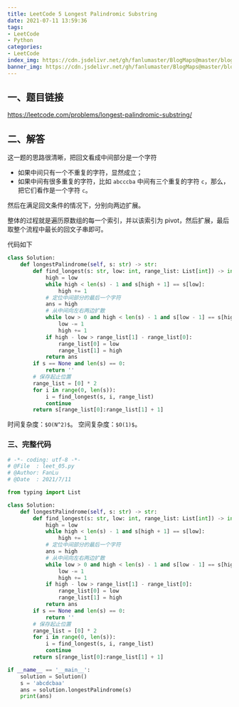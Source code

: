 ```yaml
---
title: LeetCode 5 Longest Palindromic Substring
date: 2021-07-11 13:59:36
tags:
- LeetCode
- Python
categories:
- LeetCode
index_img: https://cdn.jsdelivr.net/gh/fanlumaster/BlogMaps@master/blogs/pictures/20210711141030.png
banner_img: https://cdn.jsdelivr.net/gh/fanlumaster/BlogMaps@master/blogs/pictures/20210711141030.png
---
```


## 一、题目链接

<https://leetcode.com/problems/longest-palindromic-substring/>

## 二、解答

这一题的思路很清晰，把回文看成中间部分是一个字符
- 如果中间只有一个不重复的字符，显然成立；
- 如果中间有很多重复的字符，比如 `abcccba` 中间有三个重复的字符 `c`，那么，把它们看作是一个字符 `c`。

然后在满足回文条件的情况下，分别向两边扩展。

整体的过程就是遍历原数组的每一个索引，并以该索引为 pivot，然后扩展，最后取整个流程中最长的回文子串即可。

代码如下

```py
class Solution:
    def longestPalindrome(self, s: str) -> str:
        def find_longest(s: str, low: int, range_list: List[int]) -> int:
            high = low
            while high < len(s) - 1 and s[high + 1] == s[low]:
                high += 1
            # 定位中间部分的最后一个字符
            ans = high
            # 从中间向左右两边扩散
            while low > 0 and high < len(s) - 1 and s[low - 1] == s[high + 1]:
                low -= 1
                high += 1
            if high - low > range_list[1] - range_list[0]:
                range_list[0] = low
                range_list[1] = high
            return ans
        if s == None and len(s) == 0:
            return ''
        # 保存起止位置
        range_list = [0] * 2
        for i in range(0, len(s)):
            i = find_longest(s, i, range_list)
            continue
        return s[range_list[0]:range_list[1] + 1]
```

时间复杂度：`$O(N^2)$`。
空间复杂度：`$O(1)$`。

### 三、完整代码

```py
# -*- coding: utf-8 -*-
# @File  : leet_05.py
# @Author: FanLu
# @Date  : 2021/7/11

from typing import List

class Solution:
    def longestPalindrome(self, s: str) -> str:
        def find_longest(s: str, low: int, range_list: List[int]) -> int:
            high = low
            while high < len(s) - 1 and s[high + 1] == s[low]:
                high += 1
            # 定位中间部分的最后一个字符
            ans = high
            # 从中间向左右两边扩散
            while low > 0 and high < len(s) - 1 and s[low - 1] == s[high + 1]:
                low -= 1
                high += 1
            if high - low > range_list[1] - range_list[0]:
                range_list[0] = low
                range_list[1] = high
            return ans
        if s == None and len(s) == 0:
            return ''
        # 保存起止位置
        range_list = [0] * 2
        for i in range(0, len(s)):
            i = find_longest(s, i, range_list)
            continue
        return s[range_list[0]:range_list[1] + 1]

if __name__ == '__main__':
    solution = Solution()
    s = 'abcdcbaa'
    ans = solution.longestPalindrome(s)
    print(ans)

```